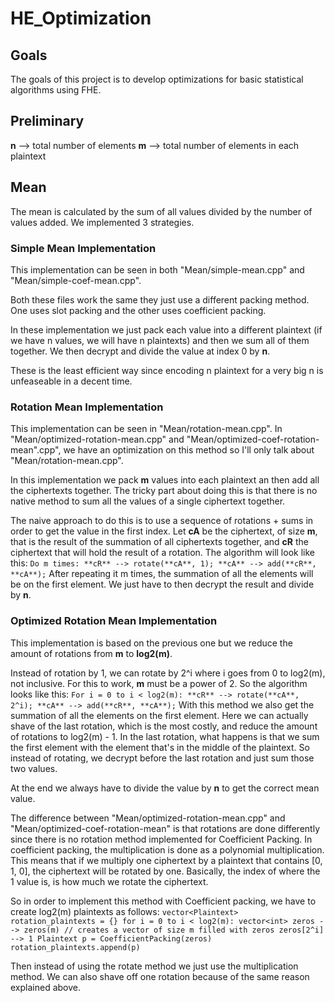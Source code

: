 # HE_Optimization

## Goals

The goals of this project is to develop optimizations for basic statistical algorithms using FHE.

## Preliminary

**n** --> total number of elements
**m** --> total number of elements in each plaintext
## Mean

The mean is calculated by the sum of all values divided by the number of values added. We implemented 3 strategies.

### Simple Mean Implementation

This implementation can be seen in both "Mean/simple-mean.cpp" and "Mean/simple-coef-mean.cpp".

Both these files work the same they just use a different packing method. One uses slot packing and the other uses coefficient packing. 

In these implementation we just pack each value into a different plaintext (if we have n values, we will have n plaintexts) and then we sum all of them together. We then decrypt and divide the value at index 0 by **n**.

These is the least efficient way since encoding n plaintext for a very big n is unfeaseable in a decent time.

### Rotation Mean Implementation

This implementation can be seen in "Mean/rotation-mean.cpp". In "Mean/optimized-rotation-mean.cpp" and "Mean/optimized-coef-rotation-mean".cpp", we have an optimization on this method so I'll only talk about "Mean/rotation-mean.cpp".

In this implementation we pack **m** values into each plaintext an then add all the ciphertexts together. The tricky part about doing this is that there is no native method to sum all the values of a single ciphertext together. 

The naive approach to do this is to use a sequence of rotations + sums in order to get the value in the first index. Let **cA** be the ciphertext, of size **m**, that is the result of the summation of all ciphertexts together, and **cR** the ciphertext that will hold the result of a rotation. The algorithm will look like this:
`
Do m times:
    **cR** --> rotate(**cA**, 1);
    **cA** --> add(**cR**, **cA**);
`
After repeating it m times, the summation of all the elements will be on the first element. We just have to then decrypt the result and divide by **n**.

### Optimized Rotation Mean Implementation

This implementation is based on the previous one but we reduce the amount of rotations from **m** to **log2(m)**.

Instead of rotation by 1, we can rotate by 2^i where i goes from 0 to log2(m), not inclusive. For this to work, **m** must be a power of 2. So the algorithm looks like this:
`
For i = 0 to i < log2(m):
    **cR** --> rotate(**cA**, 2^i);
    **cA** --> add(**cR**, **cA**);
`
With this method we also get the summation of all the elements on the first element. Here we can actually shave of the last rotation, which is the most costly, and reduce the amount of rotations to log2(m) - 1. In the last rotation, what happens is that we sum the first element with the element that's in the middle of the plaintext. So instead of rotating, we decrypt before the last rotation and just sum those two values. 

At the end we always have to divide the value by **n** to get the correct mean value.

The difference between "Mean/optimized-rotation-mean.cpp" and "Mean/optimized-coef-rotation-mean" is that rotations are done differently since there is no rotation method implemented for Coefficient Packing.
In coefficient packing, the multiplication is done as a polynomial multiplication. This means that if we multiply one ciphertext by a plaintext that contains [0, 1, 0], the ciphertext will be rotated by one. Basically, the index of where the 1 value is, is how much we rotate the ciphertext.

So in order to implement this method with Coefficient packing, we have to create log2(m) plaintexts as follows:
`
vector<Plaintext> rotation_plaintexts = {}
for i = 0 to i < log2(m):
    vector<int> zeros --> zeros(m) // creates a vector of size m filled with zeros
    zeros[2^i] --> 1
    Plaintext p = CoefficientPacking(zeros)
    rotation_plaintexts.append(p)
`

Then instead of using the rotate method we just use the multiplication method. We can also shave off one rotation because of the same reason explained above.
